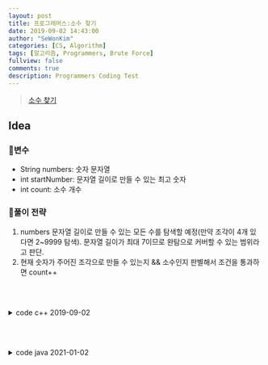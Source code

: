 ```yaml
---
layout: post
title: 프로그래머스:소수 찾기
date: 2019-09-02 14:43:00
author: "SeWonKim"
categories: [CS, Algorithm]
tags: [알고리즘, Programmers, Brute Force]
fullview: false
comments: true
description: Programmers Coding Test
---
```


> [소수 찾기](https://programmers.co.kr/learn/courses/30/lessons/42839)

## Idea

### 🥚변수

- String numbers: 숫자 문자열
- int startNumber: 문자열 길이로 만들 수 있는 최고 숫자
- int count: 소수 개수
  
### 🍳풀이 전략

1. numbers 문자열 길이로 만들 수 있는 모든 수를 탐색할 예정(만약 조각이 4개 있다면 2~9999 탐색). 문자열 길이가 최대 7이므로 완탐으로 커버할 수 있는 범위라고 판단.
2. 현재 숫자가 주어진 조각으로 만들 수 있는지 && 소수인지 판별해서 조건을 통과하면 count++


&nbsp;  
&nbsp;


<details>
<summary>code c++ 2019-09-02</summary>
<div markdown="1">

### 원래 생각한 풀이는...

1. 문자열의 길이가 7이하이므로 최악의 경우 경우의 수 9백만이 되어 브루트 포스로 풀이 할 수 있다.
2. 조합 알고리즘으로 만들 수 있는 문자열을 모두 구한다.
3. 모든 경우의 수가 소수인지 아닌지 판별한다.  
   소수 계산을 빠르게 하는 방법 👉 [에라토스테네스의 체](https://ko.wikipedia.org/wiki/%EC%97%90%EB%9D%BC%ED%86%A0%EC%8A%A4%ED%85%8C%EB%84%A4%EC%8A%A4%EC%9D%98_%EC%B2%B4)

### 2번에서 어떻게 문자열을 구해야할지 모르겠어서 다른 풀이를 생각해 보았다.

2. 주어진 숫자로 만들 수 있는 제일 큰 숫자를 구한다.
3. 2~max 까지 소수를 구한다.
4. 소수인 숫자들이 주어진 숫자를 포함하는지 계산한다.


```cpp
#include <string>
#include <vector>
#include <algorithm>

using namespace std;

bool isPrime(int num) {
    if(num < 2){
        return false;
    }

    for(int i=2; i*i <= num; i++){
        if(num % i == 0){
            return false;
        }
    }

    return true;
}

bool isNumber(int num, vector<int> arr){

    string n = to_string(num);
    vector<int> m;
    for(int i=0; i<n.size(); i++){
        m.push_back(n[i] - '0');
    }

    bool check;
    for(int i=0; i<m.size(); i++){
        check = false;

        for(int j=0; j<arr.size(); j++){
            if(m[i] == arr[j]){
                check = true;
                arr[j] = -1;
                break;
            }
        }

        if(check == false){
            return false;
        }
    }

    return check;
}

int solution(string numbers) {

    string max;
    max = numbers;
    sort(max.begin(), max.end(), greater<int>());

    int answer = 0;

    vector<int> n;
    for(int i=0; i<numbers.size(); i++) {
        n.push_back(numbers[i] - '0');
    }

    for(int i=2; i<=stoi(max); i++ ){
        if(isPrime(i)){
            if(isNumber(i, n)){
                answer++;
            }
        }
    }

    return answer;
}
```

## Review

- 푸는데 2시간정도 걸린 듯 하다...😩 풀었으니 다행이긴 하네...
- 소수 구하는 메소드는 간단하니 꼭꼭 외워놓자!  
- 주어진 숫자가 1,7 일 때 2~71사이의 숫자를 검사하게 된다. 이 때 isNumber 메소드에서 이미 사용한 숫자를 빼주는 과정(`arr[j] = -1`)을 생략하면 7, 11, 17, 71 을 정답으로 구한다. 1은 2번 쓰일 수 없기 때문에 오답! 이 isNumber부분 구현하는게 제일 힘들었다.

</div>
</details>

&nbsp;  
&nbsp;


<details>
<summary>code java 2021-01-02</summary>
<div markdown="1">

```java
import java.util.*;

class Solution {
    public int solution(String numbers) {
        
        int startNumber = 0;
        int answer = 0;
        
        for(int i=0; i<numbers.length(); i++) {
            startNumber += 9*Math.pow(10, i);
        }
        
        for(int n=startNumber; n > 1; n--) {            
            if(hasNumber(n, numbers) && isPrime(n))   answer++;
        }
        return answer;
    }
    
    public boolean hasNumber(int n, String numbers) {
        String str = Integer.toString(n);
        char[] number = numbers.toCharArray();        
        
        for(int i=0; i<str.length(); i++) {
            boolean foundChar = false;
            for(int j=0; j<number.length; j++) {                
                if(str.charAt(i) == number[j]) {
                    number[j] = ' ';
                    foundChar = true;
                    break;
                }
            }
            if(!foundChar)  return false;
        } 
        return true;
    }
    
    public boolean isPrime(int n) {
        if(n <= 1)  return false;
        
        boolean[] list = new boolean[n+1];  // true면 소수, false면 소수가 아님
        Arrays.fill(list, true);
        
        for(int i=2; i*i<= n; i++) {
            if(list[i]) {
                for(int j=i*i; j<=n; j+=i) {
                    list[j] = false;
                }
            }
        }
        return list[n];
    }
}
```


## Review

- isPrime 메소드에서 배열을 만들어서 처리해주는 것보다 수를 자기자신으로 나눴을 때 나머지가 0이되면 false를, 그렇지 않으면 true를 반환하는 방식으로 고치면 메모리를 절약할 수 있을 것 같다.


```java

permutation("", numbers, set);

public void permutation(String prefix, String str, HashSet<Integer> set) {
    int n = str.length();
    
    if(!prefix.equals("")) set.add(Integer.valueOf(prefix));
    for (int i = 0; i < n; i++)
        permutation(prefix + str.charAt(i), str.substring(0, i) + str.substring(i+1, n), set);
```

이런 방식으로 문자열 순열을 만드는 방법이 있던데... 아직 문자열을 다루는 것에 능숙하지 않아서 이런 멋진 방법이 생각나지 않았다.


</div>
</details>

&nbsp;  
&nbsp;



